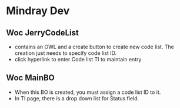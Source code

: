 # Mindray Dev

## Woc JerryCodeList

* contains an OWL and a create button to create new code list. The creation just needs to specify code list ID.
* click hyperlink to enter Code list TI to maintain entry

## Woc MainBO

* When this BO is created, you must assign a code list ID to it.
* In TI page, there is a drop down list for Status field.